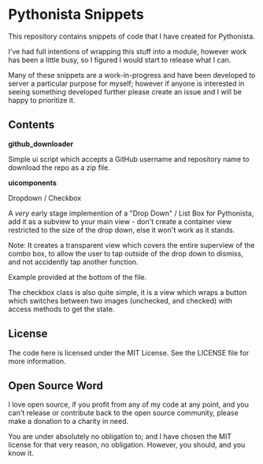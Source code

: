 # Pythonista Snippets

This repository contains snippets of code that I have created for Pythonista.

I've had full intentions of wrapping this stuff into a module, however work has been a little busy, so I figured I would start to release what I can.

Many of these snippets are a work-in-progress and have been developed to server a particular purpose for myself; however if anyone is interested in seeing something developed further please create an issue and I will be happy to prioritize it.

## Contents

**github_downloader**

Simple ui script which accepts a GitHub username and repository name to download the repo as a zip file.

**uicomponents**

Dropdown / Checkbox

A *very* early stage implemention of a "Drop Down" / List Box for Pythonista, add it as a subview to your main view - don't create a container view restricted to the size of the drop down, else it won't work as it stands.

Note: It creates a transparent view which covers the entire superview of the combo box, to allow the user to tap outside of the drop down to dismiss, and not accidently tap another function.

Example provided at the bottom of the file.

The checkbox class is also quite simple, it is a view which wraps a button which switches between two images (unchecked, and checked) with access methods to get the state.

## License

The code here is licensed under the MIT License.  See the LICENSE file for more information.

## Open Source Word

I love open source, if you profit from any of my code at any point, and you can't release or contribute back to the open source community, please make a donation to a charity in need.

You are under absolutely no obligation to; and I have chosen the MIT license for that very reason, no obligation. However, you should, and you know it.